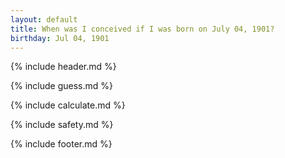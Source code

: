 ```yaml
---
layout: default
title: When was I conceived if I was born on July 04, 1901?
birthday: Jul 04, 1901
---
```


{% include header.md %}

{% include guess.md %}

{% include calculate.md %}

{% include safety.md %}

{% include footer.md %}




